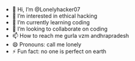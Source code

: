 - 👋 Hi, I’m @Lonelyhacker07
- 👀 I’m interested in ethical hacking 
- 🌱 I’m currently learning coding 
- 💞️ I’m looking to collaborate on coding 
- 📫 How to reach me gurla vzm andhrapradesh 
- 😄 Pronouns: call me lonely 
- ⚡ Fun fact: no one is perfect on earth

<!---
Lonelyhacker07/Lonelyhacker07 is a ✨ special ✨ repository because its `README.md` (this file) appears on your GitHub profile.
You can click the Preview link to take a look at your changes.
--->
